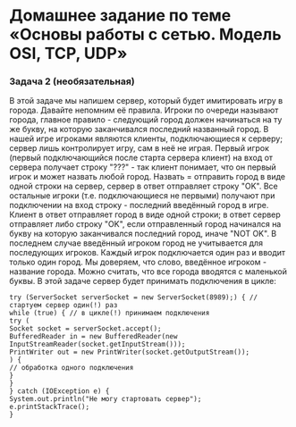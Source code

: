 # Домашнее задание по теме «Основы работы с сетью. Модель OSI, TCP, UDP»
### Задача 2 (необязательная)
В этой задаче мы напишем сервер, который будет имитировать игру в города.
Давайте непомним её правила. Игроки по очереди называют города, главное правило - следующий город должен начинаться на ту же букву, на которую заканчивался последний названный город.
В нашей игре игроками являются клиенты, подключающиеся к серверу; сервер лишь контролирует игру, сам в неё не играя.
Первый игрок (первый подключающийся после старта сервера клиент) на вход от сервера получает строку "???" - так клиент понимает, что он первый игрок и может назвать любой город. Назвать = отправить город в виде одной строки на сервер, сервер в ответ отправляет строку "OK".
Все остальные игроки (т.е. подключающиеся не первыми) получают при подключении на вход строку - последний введённый город в игре. Клиент в ответ отправляет город в виде одной строки; в ответ сервер отправляет либо строку "OK", если отправленный город начинался на букву на которую заканчивался последний город, иначе "NOT OK". В последнем случае введённый игроком город не учитывается для последующих игроков.
Каждый игрок подключается один раз и вводит только один город. Мы доверяем, что слово, введённое игроком - название города. Можно считать, что все города вводятся с маленькой буквы.
В этой задаче сервер будет принимать подключения в цикле:

    try (ServerSocket serverSocket = new ServerSocket(8989);) { // стартуем сервер один(!) раз
    while (true) { // в цикле(!) принимаем подключения
    try (
    Socket socket = serverSocket.accept();
    BufferedReader in = new BufferedReader(new InputStreamReader(socket.getInputStream()));
    PrintWriter out = new PrintWriter(socket.getOutputStream());
    ) {
    // обработка одного подключения
    }
    }   
    } catch (IOException e) {
    System.out.println("Не могу стартовать сервер");
    e.printStackTrace();
    }
